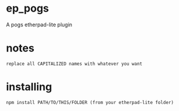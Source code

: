 ep_pogs
=======

A pogs etherpad-lite plugin

# notes
    replace all CAPITALIZED names with whatever you want

# installing

    npm install PATH/TO/THIS/FOLDER (from your etherpad-lite folder)
